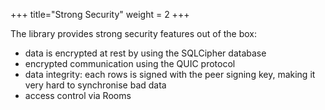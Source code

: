 +++
title="Strong Security"
weight = 2
+++

The library provides strong security features out of the box: 
- data is encrypted at rest by using the SQLCipher database 
- encrypted communication using the QUIC protocol 
- data integrity: each rows is signed with the peer signing key, making it very hard to synchronise bad data 
- access control via Rooms
